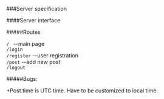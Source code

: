 ###Server specification

####Server interface


#####Routes

`/ ` --main page      
`/login`        
`/register` --user registration        
`/post` --add new post      
`/logout`


#####Bugs: 

+Post.time is UTC time. Have to be customized to local time. 

